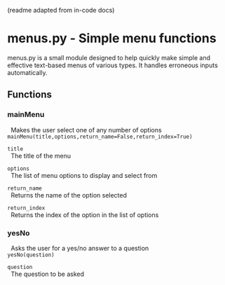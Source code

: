 (readme adapted from in-code docs)
# menus.py - Simple menu functions
menus.py is a small module designed to help quickly make simple and effective
text-based menus of various types. It handles erroneous inputs automatically.
## Functions
### mainMenu
&nbsp;&nbsp;Makes the user select one of any number of options<br/>
`mainMenu(title,options,return_name=False,return_index=True)`

`title`<br/>
&nbsp;&nbsp;The title of the menu

`options`<br/>
&nbsp;&nbsp;The list of menu options to display and select from

`return_name`<br/>
&nbsp;&nbsp;Returns the name of the option selected

`return_index`<br/>
&nbsp;&nbsp;Returns the index of the option in the list of options


### yesNo
&nbsp;&nbsp;Asks the user for a yes/no answer to a question<br/>
`yesNo(question)`

`question`<br/>
&nbsp;&nbsp;The question to be asked